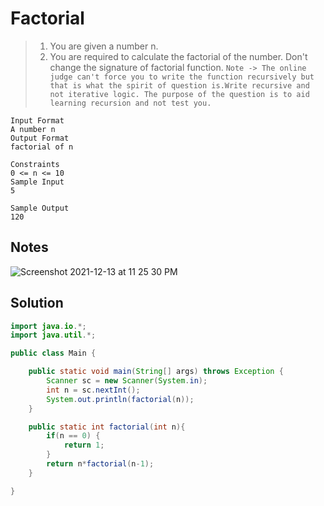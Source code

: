 # Factorial

> 1. You are given a number n.
> 2. You are required to calculate the factorial of the number. Don't change the signature of factorial function.
> `Note -> The online judge can't force you to write the function recursively but that is what the spirit of question is.Write recursive and not iterative logic. The purpose of the question is to aid learning recursion and not test you.`

```
Input Format
A number n
Output Format
factorial of n

Constraints
0 <= n <= 10
Sample Input
5

Sample Output
120
```

## Notes

![Screenshot 2021-12-13 at 11 25 30 PM](https://user-images.githubusercontent.com/28717686/145863641-0b967e69-2f42-4652-9d78-629dca80b256.png)

## Solution

```java
import java.io.*;
import java.util.*;

public class Main {

    public static void main(String[] args) throws Exception {
        Scanner sc = new Scanner(System.in);
        int n = sc.nextInt();
        System.out.println(factorial(n));
    }

    public static int factorial(int n){
        if(n == 0) {
            return 1;
        }
        return n*factorial(n-1);
    }

}
```
